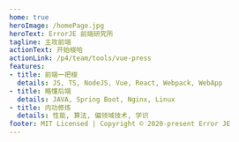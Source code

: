 ```yaml
---
home: true
heroImage: /homePage.jpg
heroText: ErrorJE 前端研究所
tagline: 主攻前端
actionText: 开始梭哈
actionLink: /p4/team/tools/vue-press
features:
- title: 前端一把梭
  details: JS, TS, NodeJS, Vue, React, Webpack, WebApp
- title: 略懂后端
  details: JAVA, Spring Boot, Nginx, Linux
- title: 内功修炼
  details: 性能, 算法, 偏领域技术, 学识
footer: MIT Licensed | Copyright © 2020-present Error JE
---
```

<Valine></Valine>
